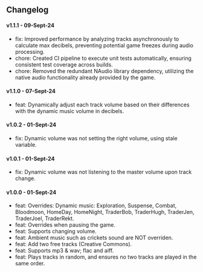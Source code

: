## Changelog

#### v1.1.1 - 09-Sept-24
- fix: Improved performance by analyzing tracks asynchronously to calculate max decibels, preventing potential game freezes during audio processing.  
- chore: Created CI pipeline to execute unit tests automatically, ensuring consistent test coverage across builds.
- chore: Removed the redundant NAudio library dependency, utilizing the native audio functionality already provided by the game.

#### v1.1.0 - 07-Sept-24

- feat: Dynamically adjust each track volume based on their differences with the dynamic music volume in decibels.
 
#### v1.0.2 - 01-Sept-24

- fix: Dynamic volume was not setting the right volume, using stale variable.

#### v1.0.1 - 01-Sept-24

- fix: Dynamic volume was not listening to the master volume upon track change.

#### v1.0.0 - 01-Sept-24

- feat: Overrides: Dynamic music: Exploration, Suspense, Combat, Bloodmoon, HomeDay, HomeNight, TraderBob, TraderHugh,
  TraderJen, TraderJoel, TraderRekt.
- feat: Overrides when pausing the game.
- feat: Supports changing volume.
- feat: Ambient music such as crickets sound are NOT overriden.
- feat: Add two free tracks (Creative Commons).
- feat: Supports mp3 & wav; flac and aiff.
- feat: Plays tracks in random, and ensures no two tracks are played in the same order.
